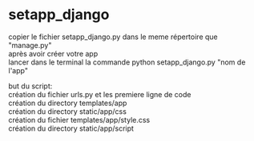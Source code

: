 # setapp_django
 
copier le fichier setapp_django.py dans le meme répertoire que "manage.py"  
après avoir créer votre app  
lancer dans le terminal la commande python setapp_django.py "nom de l'app"  

but du script:  
création du fichier urls.py et les premiere ligne de code  
création du directory templates/app  
création du directory static/app/css  
création du fichier templates/app/style.css  
création du directory static/app/script  
